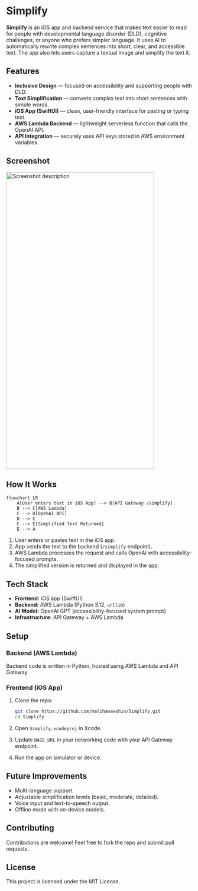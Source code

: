 # Simplify

**Simplify** is an iOS app and backend service that makes text easier to read for people with developmental language disorder (DLD), cognitive challenges, or anyone who prefers simpler language. It uses AI to automatically rewrite complex sentences into short, clear, and accessible text. The app also lets users capture a textual image and simplify the text it.

## Features

* **Inclusive Design** — focused on accessibility and supporting people with DLD.
* **Text Simplification** — converts complex text into short sentences with simple words.
* **iOS App (SwiftUI)** — clean, user-friendly interface for pasting or typing text.
* **AWS Lambda Backend** — lightweight serverless function that calls the OpenAI API.
* **API Integration** — securely uses API keys stored in AWS environment variables.

## Screenshot
<img src="https://github.com/user-attachments/assets/25eade6c-1bac-4db6-bc77-4c9e0721c560" alt="Screenshot description" width="400" height="800">

## How It Works

```mermaid
flowchart LR
    A[User enters text in iOS App] --> B[API Gateway /simplify]
    B --> C[AWS Lambda]
    C --> D[OpenAI API]
    D --> C
    C --> E[Simplified Text Returned]
    E --> A
```

1. User enters or pastes text in the iOS app.
2. App sends the text to the backend (`/simplify` endpoint).
3. AWS Lambda processes the request and calls OpenAI with accessibility-focused prompts.
4. The simplified version is returned and displayed in the app.

## Tech Stack

* **Frontend:** iOS app (SwiftUI)
* **Backend:** AWS Lambda (Python 3.12, `urllib`)
* **AI Model:** OpenAI GPT (accessibility-focused system prompt)
* **Infrastructure:** API Gateway + AWS Lambda

## Setup

### Backend (AWS Lambda)

Backend code is written in Python, hosted using AWS Lambda and API Gateway 

### Frontend (iOS App)

1. Clone the repo:

   ```bash
   git clone https://github.com/malihanawshin/Simplify.git
   cd Simplify
   ```
2. Open `Simplify.xcodeproj` in Xcode.
3. Update `BASE_URL` in your networking code with your API Gateway endpoint.
4. Run the app on simulator or device.

## Future Improvements

* Multi-language support.
* Adjustable simplification levels (basic, moderate, detailed).
* Voice input and text-to-speech output.
* Offline mode with on-device models.

## Contributing

Contributions are welcome! Feel free to fork the repo and submit pull requests.

## License

This project is licensed under the MIT License.
